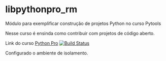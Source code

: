 # libpythonpro_rm
Módulo para exemplificar construção de projetos Python no curso Pytools

Nesse curso é ensinda como contribuir com projetos de código aberto.

Link do curso [Python Pro](https://www.python.pro.br/)
[![Build Status](https://travis-ci.org/robertomacedo/libpythonpro_rm.svg?branch=main)](https://travis-ci.org/robertomacedo/libpythonpro_rm)

Configurado o ambiente de isolamento.

